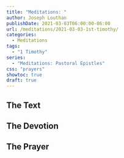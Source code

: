 ```yaml
---
title: "Meditations: "
author: Joseph Louthan
publishDate: 2021-03-03T06:00:00-06:00
url: /meditations/2021-03-03-1st-timothy/
categories:
  - Meditations
tags:
  - "1 Timothy"
series:
  - "Meditations: Pastoral Epistles"
css: "prayers"
showtoc: true
draft: true
---
```


## The Text


## The Devotion


## The Prayer

<div style="font-variant: small-caps;">

</div>

```text

```
